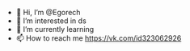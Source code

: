 - 👋 Hi, I’m @Egorech
- 👀 I’m interested in ds
- 🌱 I’m currently learning 
- 📫 How to reach me https://vk.com/id323062926

<!---
Egorech/Egorech is a ✨ special ✨ repository because its `README.md` (this file) appears on your GitHub profile.
You can click the Preview link to take a look at your changes.
--->

